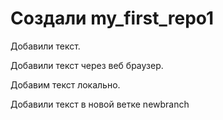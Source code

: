 ﻿# Создали my_first_repo1

Добавили текст.

Добавили текст через веб браузер.

Добавим текст локально.

Добавили текст в новой ветке newbranch
